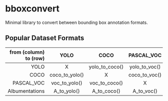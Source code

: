 # bboxconvert
Minimal library to convert between bounding box annotation formats.

## Popular Dataset Formats

| from (column) to (row) 	| YOLO           	| COCO           	| PASCAL_VOC    	| Albumentations 	|
|------------------------:|:---------------:|:---------------:|:--------------: |:---------------:|
| YOLO                  	| X              	| yolo_to_coco() 	| yolo_to_voc() 	| yolo_to_A      	|
| COCO                   	| coco_to_yolo() 	| X              	| coco_to_voc() 	| coco_to_A      	|
| PASCAL_VOC            	| voc_to_yolo()  	| voc_to_coco()  	| X             	| voc_to_A()     	|
| Albumentations         	| A_to_yolo()    	| A_to_coco()    	| A_to_voc()    	| X              	|
